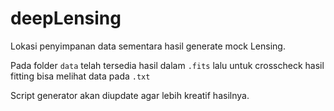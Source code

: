 # deepLensing

Lokasi penyimpanan data sementara hasil generate mock Lensing.

Pada folder `data` telah tersedia hasil dalam `.fits` lalu untuk crosscheck hasil fitting bisa melihat data pada `.txt`

Script generator akan diupdate agar lebih kreatif hasilnya.
